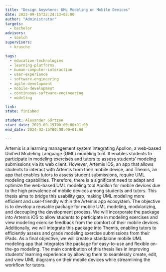 ```yaml
---
title: "Design Anywhere: UML Modeling on Mobile Devices"
date: 2023-09-15T22:24:13+02:00
author: "Administrator"
targets:
  - bachelor
advisors:
  - soelch
supervisors:
  - krusche

tags:
  - education-technologies
  - learning-platforms
  - human-computer-interaction
  - user-experience
  - software-engineering
  - agile-development
  - mobile-development
  - continuous-software-engineering
  - modeling

link: 
state: finished

student: Alexander Görtzen
start_date: 2023-09-15T00:00:00+01:00
end_date: 2024-02-15T00:00:00+01:00

---
```

Artemis is a learning management system integrating Apollon, a web-based Unified Modeling Language (UML) modeling tool. It enables students to participate in modeling exercises and tutors to assess students’ modeling submissions via its web client.
However, Artemis iOS, an app that allows students to interact with Artemis from their mobile device, and Themis, an app that enables tutors to assess student submissions, require UML modeling capabilities. Therefore, there is a significant need to adapt and optimize the web-based UML modeling tool Apollon for mobile devices due to the high prevalence of mobile devices among students and tutors. This thesis aims to bridge this usability gap, making UML modeling more efficient and user-friendly within the Artemis app ecosystem.
The objective is to develop a reusable package for mobile UML modeling, modularizing, and decoupling the development process. We will incorporate the package into Artemis iOS to allow students to participate in modeling exercises and view modeling exercise feedback from the comfort of their mobile devices. Additionally, we will integrate this package into Themis, enabling tutors to efficiently assess and grade modeling exercise submissions from their iPads. As a final objective, we will create a standalone mobile UML modeling app that integrates the package for easy-to-use and flexible on-the-go modeling.
The main contribution of this thesis lies in improving students’ learning experience by allowing them to seamlessly create, edit, and view UML diagrams on their mobile devices while streamlining the workflow for tutors.
